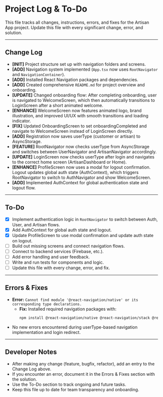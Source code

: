 # Project Log & To-Do

This file tracks all changes, instructions, errors, and fixes for the Artisan App project. Update this file with every significant change, error, and solution.

---

## Change Log
- **[INIT]** Project structure set up with navigation folders and screens.
- **[ADD]** Navigation system implemented (`App.tsx` now uses `RootNavigator` and `NavigationContainer`).
- **[ADD]** Installed React Navigation packages and dependencies.
- **[ADD]** Created comprehensive `README.md` for project overview and onboarding.
- **[UPDATE]** Changed onboarding flow: After completing onboarding, user is navigated to WelcomeScreen, which then automatically transitions to LoginScreen after a short animated welcome.
- **[ENHANCE]** WelcomeScreen now features animated logo, brand illustration, and improved UI/UX with smooth transitions and loading indicator.
- **[FIX]** Updated OnboardingScreen to set onboardingCompleted and navigate to WelcomeScreen instead of LoginScreen directly.
- **[ADD]** Registration now saves userType (customer or artisan) to AsyncStorage.
- **[FEATURE]** RootNavigator now checks userType from AsyncStorage and switches between UserNavigator and ArtisanNavigator accordingly.
- **[UPDATE]** LoginScreen now checks userType after login and navigates to the correct home screen (ArtisanDashboard or Home).
- **[ENHANCE]** ProfileScreen now uses a modal for logout confirmation. Logout updates global auth state (AuthContext), which triggers RootNavigator to switch to AuthNavigator and show WelcomeScreen.
- **[ADD]** Implemented AuthContext for global authentication state and logout flow.

---

## To-Do
- [x] Implement authentication logic in `RootNavigator` to switch between Auth, User, and Artisan flows.
- [x] Add AuthContext for global auth state and logout.
- [x] Update ProfileScreen to use modal confirmation and update auth state on logout.
- [ ] Build out missing screens and connect navigation flows.
- [ ] Connect to backend services (Firebase, etc.).
- [ ] Add error handling and user feedback.
- [ ] Write and run tests for components and logic.
- [ ] Update this file with every change, error, and fix.

---

## Errors & Fixes
- **Error:** `Cannot find module '@react-navigation/native' or its corresponding type declarations.`
  - **Fix:** Installed required navigation packages with:
    ```bash
    npm install @react-navigation/native @react-navigation/stack @react-navigation/bottom-tabs react-native-screens react-native-safe-area-context
    ```
- No new errors encountered during userType-based navigation implementation and login redirect.

---

## Developer Notes
- After making any change (feature, bugfix, refactor), add an entry to the Change Log above.
- If you encounter an error, document it in the Errors & Fixes section with the solution.
- Use the To-Do section to track ongoing and future tasks.
- Keep this file up to date for team transparency and onboarding.
